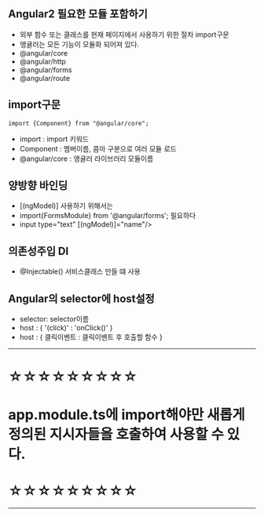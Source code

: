 ## Angular2 필요한 모듈 포함하기

* 외부 함수 또는 클래스를 현재 페이지에서 사용하기 위한 절차 import구문
* 앵귤러는 모든 기능이 모듈화 되어져 있다.
* @angular/core
* @angular/http
* @angular/forms
* @angular/route

## import구문
	import {Component} from "@angular/core";

* import : import 키워드
* Component : 멤버이름, 콤마 구분으로 여러 모듈 로드
* @angular/core : 앵귤러 라이브러리 모듈이름

## 양방향 바인딩 
* [(ngModel)] 사용하기 위해서는
* import{FormsModule} from '@angular/forms'; 필요하다
* input type="text" [(ngModel)]="name"/>

## 의존성주입 DI
* @Injectable() 서비스클래스 만들 떄 사용


## Angular의 selector에 host설정
* selector: selector이름
* host : { '(click)' : 'onClick()' }
* host : { 클릭이벤트 : 클릭이벤트 후 호출할 함수 }

----
# ☆☆☆☆☆☆☆☆☆
# app.module.ts에 import해야만 새롭게 정의된 지시자들을 호출하여 사용할 수 있다.
# ☆☆☆☆☆☆☆☆☆
----

